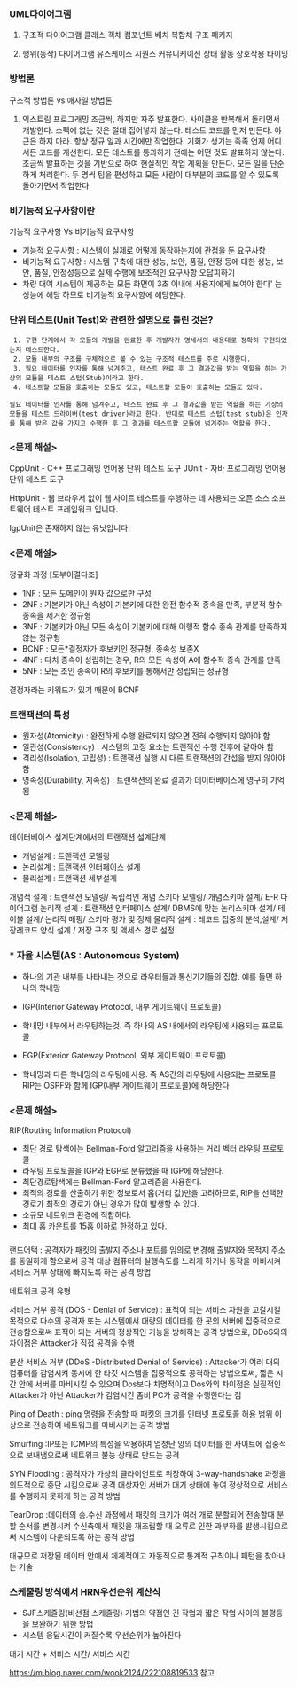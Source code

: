 ### UML다이어그램 
1. 구조적 다이어그램
클래스
객체
컴포넌트
배치
복합체 구조
패키지

2. 행위(동작) 다이어그램
유스케이스
시퀀스
커뮤니케이션
상태
활동
상호작용
타이밍

### 방법론
구조적 방법론 vs 애자일 방법론

              
              
1. 익스트림 프로그래밍
조금씩, 하지만 자주 발표한다.
사이클을 반복해서 돌리면서 개발한다.
스펙에 없는 것은 절대 집어넣지 않는다.
테스트 코드를 먼저 만든다.
야근은 하지 마라. 항상 정규 일과 시간에만 작업한다.
기회가 생기는 족족 언제 어디서든 코드를 개선한다.
모든 테스트를 통과하기 전에는 어떤 것도 발표하지 않는다.
조금씩 발표하는 것을 기반으로 하여 현실적인 작업 계획을 만든다.
모든 일을 단순하게 처리한다.
두 명씩 팀을 편성하고 모든 사람이 대부분의 코드를 알 수 있도록 돌아가면서 작업한다

### 비기능적 요구사항이란
기능적 요구사항 Vs 비기능적 요구사항
- 기능적 요구사항 : 시스템이 실제로 어떻게 동작하는지에 관점을 둔 요구사항
- 비기능적 요구사항 : 시스템 구축에 대한 성능, 보안, 품질, 안정 등에 대한 성능, 보안, 품질, 안정성등으로 실제 수행에 보조적인 요구사항
오답피하기
- 차량 대여 시스템이 제공하는 모든 화면이 3초 이내에 사용자에게 보여야 한다' 는 성능에 해당 하므로 비기능적 요구사항에 해당한다.


### 단위 테스트(Unit Test)와 관련한 설명으로 틀린 것은?
     
     1.	구현 단계에서 각 모듈의 개발을 완료한 후 개발자가 명세서의 내용대로 정확히 구현되었는지 테스트한다.
     2.	모듈 내부의 구조를 구체적으로 볼 수 있는 구조적 테스트를 주로 시행한다.
     3.	필요 데이터를 인자를 통해 넘겨주고, 테스트 완료 후 그 결과값을 받는 역할을 하는 가상의 모듈을 테스트 스텁(Stub)이라고 한다.
     4.	테스트할 모듈을 호출하는 모듈도 있고, 테스트할 모듈이 호출하는 모듈도 있다.
    
    필요 데이터를 인자를 통해 넘겨주고, 테스트 완료 후 그 결과값을 받는 역할을 하는 가상의 모듈을 테스트 드라이버(test driver)라고 한다. 반대로 테스트 스텁(test stub)은 인자를 통해 받은 값을 가지고 수행한 후 그 결과를 테스트할 모듈에 넘겨주는 역할을 한다.
    
###  	<문제 해설>
CppUnit - C++ 프로그래밍 언어용 단위 테스트 도구
JUnit - 자바 프로그래밍 언어용 단위 테스트 도구

HttpUnit - 웹 브라우저 없이 웹 사이트 테스트를 수행하는 데 사용되는 오픈 소스 소프트웨어 테스트 프레임워크 입니다.

IgpUnit은 존재하지 않는 유닛입니다.

### <문제 해설>
정규화 과정 [도부이결다조]
- 1NF : 모든 도메인이 원자 값으로만 구성
- 2NF : 기본키가 아닌 속성이 기본키에 대한 완전 함수적 종속을 만족, 부분적 함수 종속을 제거한 정규형
- 3NF : 기본키가 아닌 모든 속성이 기본키에 대해 이행적 함수 종속 관계를 만족하지 않는 정규형
- BCNF : 모든*결정자가 후보키인 정규형, 종속성 보존X
- 4NF : 다치 종속이 성립하는 경우, R의 모든 속성이 A에 함수적 종속 관계를 만족
- 5NF : 모든 조인 종속이 R의 후보키를 통해서만 성립되는 정규형

결정자라는 키워드가 있기 때문에 BCNF

### 트랜잭션의 특성
- 원자성(Atomicity) : 완전하게 수행 완료되지 않으면 전혀 수행되지 않아야 함
- 일관성(Consistency) : 시스템의 고정 요소는 트랜잭션 수행 전후에 같아야 함
- 격리성(Isolation, 고립성) : 트랜잭션 실행 시 다른 트랜잭션의 간섭을 받지 않아야 함
- 영속성(Durability, 지속성) : 트랜잭션의 완료 결과가 데이터베이스에 영구히 기억됨


### 	<문제 해설>
데이터베이스 설계단계에서의 트랜잭션 설계단계
- 개념설계 : 트랜잭션 모델링
- 논리설계 : 트랜잭션 인터페이스 설계
- 물리설계 : 트랜잭션 세부설계


개념적 설계 : 트랜잭션 모델링/ 독립적인 개념 스키마 모델링/ 개념스키마 설계/ E-R 다이어그램
논리적 설계 : 트랜잭션 인터페이스 설계/ DBMS에 맞는 논리스키마 설계/ 테이블 설계/ 논리적 매핑/ 스키마 평가 및 정제
물리적 설계 : 레코드 집중의 분석,설계/ 저장레코드 양식 설계 / 저장 구조 및 액세스 경로 설정


### * 자율 시스템(AS : Autonomous System)
- 하나의 기관 내부를 나타내는 것으로 라우터들과 통신기기들의 집합. 예를 들면 하나의 학내망
* IGP(Interior Gateway Protocol, 내부 게이트웨이 프로토콜)
- 학내망 내부에서 라우팅하는것. 즉 하나의 AS 내에서의 라우팅에 사용되는 프로토콜
* EGP(Exterior Gateway Protocol, 외부 게이트웨이 프로토콜)
- 학내망과 다른 학내망의 라우팅에 사용. 즉 AS간의 라우팅에 사용되는 프로토콜
RIP는 OSPF와 함께 IGP(내부 게이트웨이 프로토콜)에 해당한다

### 	<문제 해설>
RIP(Routing Information Protocol)
- 최단 경로 탐색에는 Bellman-Ford 알고리즘을 사용하는 거리 벡터 라우팅 프로토콜
- 라우팅 프로토콜을 IGP와 EGP로 분류했을 때 IGP에 해당한다.
- 최단경로탐색에는 Bellman-Ford 알고리즘을 사용한다.
- 최적의 경로를 산출하기 위한 정보로서 홉(거리 값)만을 고려하므로, RIP을 선택한 경로가 최적의 경로가 아닌 경우가 많이 발생할 수 있다.
- 소규모 네트워크 환경에 적합하다.
- 최대 홉 카운트를 15홉 이하로 한정하고 있다.

###
랜드어택 : 공격자가 패킷의 출발지 주소나 포트를 임의로 변경해 출발지와 목적지 주소를 동일하게 함으로써 공격 대상 컴퓨터의 실행속도를 느리게 하거나 동작을 마비시켜 서비스 거부 상태에 빠지도록 하는 공격 방법


네트워크 공격 유형

서비스 거부 공격 (DOS - Denial of Service) :
표적이 되는 서비스 자원을 고갈시킬 목적으로 다수의 공격자 또는 시스템에서 대량의 데이터를 한 곳의 서버에 집중적으로 전송함으로써 표적이 되는 서버의 정상적인 기능을 방해하는 공격 방법으로, DDoS와의 차이점은 Attacker가 직접 공격을 수행

 

분산 서비스 거부 (DDoS -Distributed Denial of Service) :
Attacker가 여러 대의 컴퓨터를 감염시켜 동시에 한 타깃 시스템을 집중적으로 공격하는 방법으로써, 짧은 시간 안에 서버를 마비시킬 수 있으며 Dos보다 치명적이고 Dos와의 차이점은 실질적인 Attacker가 아닌 Attacker가 감염시킨 좀비 PC가 공격을 수행한다는 점

 

Ping of Death :
ping 명령을 전송할 때 패킷의 크기를 인터넷 프로토콜 허용 범위 이상으로 전송하여 네트워크를 마비시키는 공격 방법

 

Smurfing :IP또는 ICMP의 특성을 악용하여 엄청난 양의 데이터를 한 사이트에 집중적으로 보내냄으로써 네트워크 불능 상태로 만드는 공격

 

SYN Flooding : 공격자가 가상의 클라이언트로 위장하여 3-way-handshake 과정을 의도적으로 중단 시킴으로써 공격 대상자인 서버가 대기 상태에 놓여 정상적으로 서비스를 수행하지 못하게 하는 공격 방법

 

TearDrop :데이터의 송.수신 과정에서 패킷의 크기가 여러 개로 분할되어 전송할때 분할 순서를 변경시켜 수신측에서 패킷을 재조립할 때 오류로 인한 과부하를 발생시킴으로써 시스템이 다운되도록 하는 공격 방법

대규모로 저장된 데이터 안에서 체계적이고 자동적으로 통계적 규칙이나 패턴을 찾아내는 기술


### 스케줄링 방식에서 HRN우선순위 계산식
* SJF스케줄링(비선점 스케줄링) 기법의 약점인 긴 작업과 짧은 작업 사이의 불평등을 보완하기 위한 방법
* 시스템 응답시간이 커질수록 우선순위가 높아진다

대기 시간 + 서비스 시간/ 서비스 시간

https://m.blog.naver.com/wook2124/222108819533 참고
